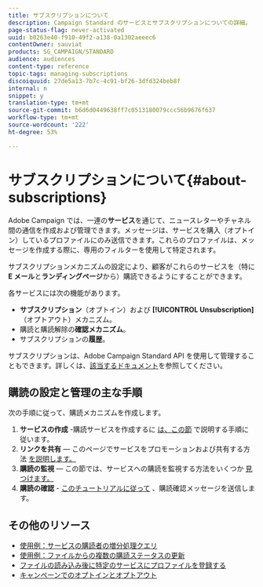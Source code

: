 ```yaml
---
title: サブスクリプションについて
description: Campaign Standard のサービスとサブスクリプションについての詳細。
page-status-flag: never-activated
uuid: b0263e40-f910-49f2-a138-0a1302aeeec6
contentOwner: sauviat
products: SG_CAMPAIGN/STANDARD
audience: audiences
content-type: reference
topic-tags: managing-subscriptions
discoiquuid: 27de5a13-7b7c-4c91-bf26-3dfd324beb8f
internal: n
snippet: y
translation-type: tm+mt
source-git-commit: b6d6d0449638ff7c0513180079ccc56b9676f637
workflow-type: tm+mt
source-wordcount: '222'
ht-degree: 53%

---
```



# サブスクリプションについて{#about-subscriptions}

Adobe Campaign では、一連の&#x200B;**サービス**&#x200B;を通じて、ニュースレターやチャネル間の通信を作成および管理できます。メッセージは、サービスを購入（オプトイン）しているプロファイルにのみ送信できます。これらのプロファイルは、メッセージを作成する際に、専用のフィルターを使用して特定されます。

サブスクリプションメカニズムの設定により、顧客がこれらのサービスを（特に **E メール**&#x200B;と&#x200B;**ランディングページ**&#x200B;から）購読できるようにすることができます。

各サービスには次の機能があります。

* **サブスクリプション**（オプトイン）および **[!UICONTROL Unsubscription]**（オプトアウト）メカニズム。
* 購読と購読解除の&#x200B;**確認メカニズム**。
* サブスクリプションの&#x200B;**履歴**。

サブスクリプションは、Adobe Campaign Standard API を使用して管理することもできます。詳しくは、[該当するドキュメント](../../api/using/creating-a-service.md)を参照してください。

## 購読の設定と管理の主な手順

次の手順に従って、購読メカニズムを作成します。

1. **サービスの作成** -購読サービスを作成するに [は、この節](../../audiences/using/creating-a-service.md) で説明する手順に従います。
1. **リンクを共有** — このページでサービスをプロモーションおよび共有する方法 [を説明します。](../../audiences/using/promoting-a-service.md)
1. **購読の監視** — この節では、サービスへの購読を監視する方法をいくつか [見つけます。](../../audiences/using/monitoring-subscriptions.md)
1. **購読の確認** - [このチュートリアルに従って](../../audiences/using/confirming-subscription-to-a-service.md) 、購読確認メッセージを送信します。

## その他のリソース

* [使用例：サービスの購読者の増分処理クエリ](../../automating/using/incremental-query-on-subscribers.md)
* [使用例：ファイルからの複数の購読ステータスの更新](../../automating/using/updating-subscriptions-from-file.md)
* [ファイルの読み込み後に特定のサービスにプロファイルを登録する](../../automating/using/subscribing-profiles-from-file.md)
* [キャンペーンでのオプトインとオプトアウト](../../audiences/using/about-opt-in-and-opt-out-in-campaign.md)
